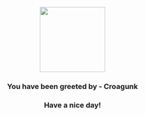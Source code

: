 <p align="center">
            <img src="https://raw.githubusercontent.com/PokeAPI/sprites/master/sprites/pokemon/453.png" width="150" height="150">
          </p>
          <h3 align="center">You have been greeted by - <b>Croagunk</b></h3>
          <h3 align="center">Have a nice day!</h3>
        
